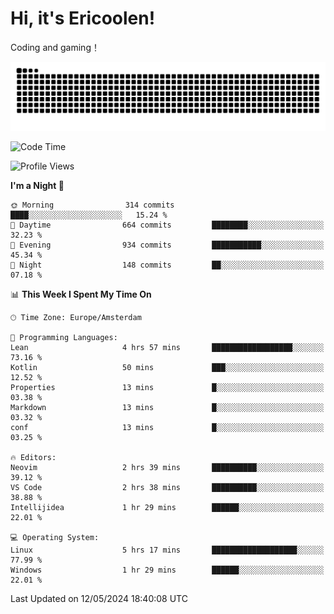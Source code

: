 # Hi, it's Ericoolen!
Coding and gaming！

<picture>
  <source media="(prefers-color-scheme: dark)" srcset="https://raw.githubusercontent.com/Eric-Song-Nop/Eric-Song-Nop/output/github-contribution-grid-snake-dark.svg">
  <source media="(prefers-color-scheme: light)" srcset="https://raw.githubusercontent.com/Eric-Song-Nop/Eric-Song-Nop/output/github-contribution-grid-snake.svg">
  <img alt="github contribution grid snake animation" src="https://raw.githubusercontent.com/Eric-Song-Nop/Eric-Song-Nop/output/github-contribution-grid-snake.svg">
</picture>

<!--START_SECTION:waka-->
![Code Time](http://img.shields.io/badge/Code%20Time-1%2C335%20hrs%203%20mins-blue)

![Profile Views](http://img.shields.io/badge/Profile%20Views-0-blue)

**I'm a Night 🦉** 

```text
🌞 Morning                314 commits         ████░░░░░░░░░░░░░░░░░░░░░   15.24 % 
🌆 Daytime                664 commits         ████████░░░░░░░░░░░░░░░░░   32.23 % 
🌃 Evening                934 commits         ███████████░░░░░░░░░░░░░░   45.34 % 
🌙 Night                  148 commits         ██░░░░░░░░░░░░░░░░░░░░░░░   07.18 % 
```


📊 **This Week I Spent My Time On** 

```text
🕑︎ Time Zone: Europe/Amsterdam

💬 Programming Languages: 
Lean                     4 hrs 57 mins       ██████████████████░░░░░░░   73.16 % 
Kotlin                   50 mins             ███░░░░░░░░░░░░░░░░░░░░░░   12.52 % 
Properties               13 mins             █░░░░░░░░░░░░░░░░░░░░░░░░   03.38 % 
Markdown                 13 mins             █░░░░░░░░░░░░░░░░░░░░░░░░   03.32 % 
conf                     13 mins             █░░░░░░░░░░░░░░░░░░░░░░░░   03.25 % 

🔥 Editors: 
Neovim                   2 hrs 39 mins       ██████████░░░░░░░░░░░░░░░   39.12 % 
VS Code                  2 hrs 38 mins       ██████████░░░░░░░░░░░░░░░   38.88 % 
Intellijidea             1 hr 29 mins        ██████░░░░░░░░░░░░░░░░░░░   22.01 % 

💻 Operating System: 
Linux                    5 hrs 17 mins       ███████████████████░░░░░░   77.99 % 
Windows                  1 hr 29 mins        ██████░░░░░░░░░░░░░░░░░░░   22.01 % 
```


 Last Updated on 12/05/2024 18:40:08 UTC
<!--END_SECTION:waka-->
